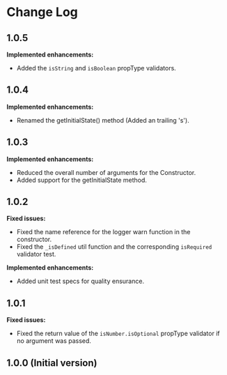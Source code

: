 # Change Log

## 1.0.5
**Implemented enhancements:**
- Added the `isString` and `isBoolean` propType validators.

## 1.0.4
**Implemented enhancements:**
- Renamed the getInitialState() method (Added an trailing 's').

## 1.0.3
**Implemented enhancements:**
- Reduced the overall number of arguments for the Constructor.
- Added support for the getInitialState method.

## 1.0.2
**Fixed issues:**
- Fixed the name reference for the logger warn function in the constructor.
- Fixed the `_isDefined` util function and the corresponding `isRequired` validator test.

**Implemented enhancements:**
- Added unit test specs for quality ensurance.

## 1.0.1
**Fixed issues:**
- Fixed the return value of the `isNumber.isOptional` propType validator if no argument was passed.

## 1.0.0 (Initial version)
